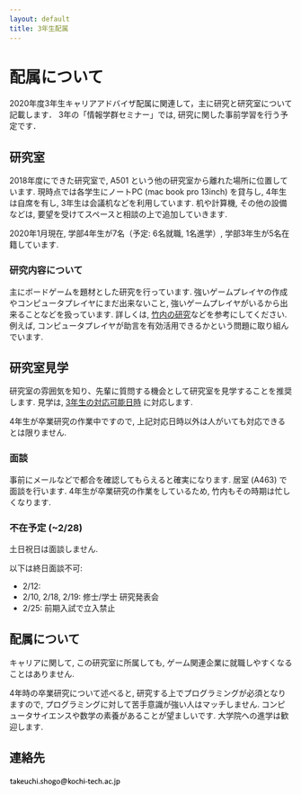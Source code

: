 ```yaml
---
layout: default
title: 3年生配属
---
```

# 配属について
2020年度3年生キャリアアドバイザ配属に関連して，主に研究と研究室について記載します．
3年の「情報学群セミナー」では, 研究に関した事前学習を行う予定です．

## 研究室
2018年度にできた研究室で, A501 という他の研究室から離れた場所に位置しています. 
現時点では各学生にノートPC (mac book pro 13inch) を貸与し, 4年生は自席を有し, 3年生は会議机などを利用しています. 
机や計算機, その他の設備などは, 要望を受けてスペースと相談の上で追加していきます. 

2020年1月現在, 学部4年生が7名（予定: 6名就職, 1名進学）, 学部3年生が5名在籍しています. 

### 研究内容について
主にボードゲームを題材とした研究を行っています. 
強いゲームプレイヤの作成やコンピュータプレイヤにまだ出来ないこと, 強いゲームプレイヤがいるから出来ることなどを扱っています. 
詳しくは, [竹内の研究](https://sites.google.com/site/takeshogo/research)などを参考にしてください. 
例えば, コンピュータプレイヤが助言を有効活用できるかという問題に取り組んでいます. 

## 研究室見学
研究室の雰囲気を知り、先輩に質問する機会として研究室を見学することを推奨します. 
見学は, [3年生の対応可能日時](https://drive.google.com/file/d/17R0Qban8cQREnUvw6ZCIqez4YZmObgey/view) に対応します. 

4年生が卒業研究の作業中ですので, 上記対応日時以外は人がいても対応できるとは限りません. 

### 面談
事前にメールなどで都合を確認してもらえると確実になります. 
居室 (A463) で面談を行います. 
4年生が卒業研究の作業をしているため, 竹内もその時期は忙しくなります. 

### 不在予定 (~2/28)
土日祝日は面談しません. 

以下は終日面談不可: 
- 2/12: 
- 2/10, 2/18, 2/19: 修士/学士 研究発表会
- 2/25: 前期入試で立入禁止

## 配属について
キャリアに関して, この研究室に所属しても, ゲーム関連企業に就職しやすくなることはありません. 

4年時の卒業研究について述べると, 
研究する上でプログラミングが必須となりますので, プログラミングに対して苦手意識が強い人はマッチしません. 
コンピュータサイエンスや数学の素養があることが望ましいです. 
大学院への進学は歓迎します. 

## 連絡先
![e-mail address](image.png "e-mail")
